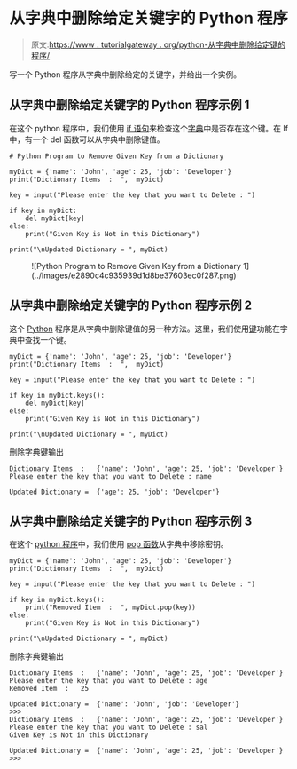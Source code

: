 # 从字典中删除给定关键字的 Python 程序

> 原文:[https://www . tutorialgateway . org/python-从字典中删除给定键的程序/](https://www.tutorialgateway.org/python-program-to-remove-given-key-from-a-dictionary/)

写一个 Python 程序从字典中删除给定的关键字，并给出一个实例。

## 从字典中删除给定关键字的 Python 程序示例 1

在这个 python 程序中，我们使用 [if 语句](https://www.tutorialgateway.org/python-if-statement/)来检查这个[字典](https://www.tutorialgateway.org/python-dictionary/)中是否存在这个键。在 If 中，有一个 del 函数可以从字典中删除键值。

```
# Python Program to Remove Given Key from a Dictionary

myDict = {'name': 'John', 'age': 25, 'job': 'Developer'}
print("Dictionary Items  :  ",  myDict)

key = input("Please enter the key that you want to Delete : ")

if key in myDict:
    del myDict[key]
else:
    print("Given Key is Not in this Dictionary")

print("\nUpdated Dictionary = ", myDict)
```

<figure class="wp-block-image">![Python Program to Remove Given Key from a Dictionary 1](../Images/e2890c4c935939d1d8be37603ec0f287.png)</figure>

## 从字典中删除给定关键字的 Python 程序示例 2

这个 [Python](https://www.tutorialgateway.org/python-tutorial/) 程序是从字典中删除键值的另一种方法。这里，我们使用[键](https://www.tutorialgateway.org/python-dictionary-keys-function/)功能在字典中查找一个键。

```
myDict = {'name': 'John', 'age': 25, 'job': 'Developer'}
print("Dictionary Items  :  ",  myDict)

key = input("Please enter the key that you want to Delete : ")

if key in myDict.keys():
    del myDict[key]
else:
    print("Given Key is Not in this Dictionary")

print("\nUpdated Dictionary = ", myDict)
```

删除字典键输出

```
Dictionary Items  :   {'name': 'John', 'age': 25, 'job': 'Developer'}
Please enter the key that you want to Delete : name

Updated Dictionary =  {'age': 25, 'job': 'Developer'}
```

## 从字典中删除给定关键字的 Python 程序示例 3

在这个 [python 程序](https://www.tutorialgateway.org/python-programming-examples/)中，我们使用 [pop 函数](https://www.tutorialgateway.org/python-dictionary-pop-function/)从字典中移除密钥。

```
myDict = {'name': 'John', 'age': 25, 'job': 'Developer'}
print("Dictionary Items  :  ",  myDict)

key = input("Please enter the key that you want to Delete : ")

if key in myDict.keys():
    print("Removed Item  :  ", myDict.pop(key))
else:
    print("Given Key is Not in this Dictionary")

print("\nUpdated Dictionary = ", myDict)
```

删除字典键输出

```
Dictionary Items  :   {'name': 'John', 'age': 25, 'job': 'Developer'}
Please enter the key that you want to Delete : age
Removed Item  :   25

Updated Dictionary =  {'name': 'John', 'job': 'Developer'}
>>> 
Dictionary Items  :   {'name': 'John', 'age': 25, 'job': 'Developer'}
Please enter the key that you want to Delete : sal
Given Key is Not in this Dictionary

Updated Dictionary =  {'name': 'John', 'age': 25, 'job': 'Developer'}
>>> 
```